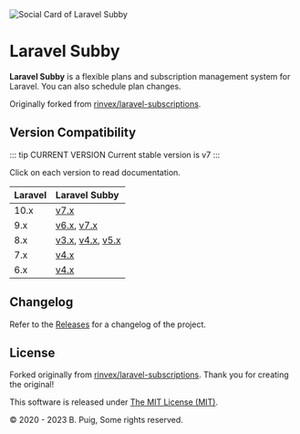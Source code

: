<img src="https://repository-images.githubusercontent.com/312531331/83fd5e80-9ec8-11eb-9b6a-210d761a536e" alt="Social Card of Laravel Subby">

# Laravel Subby

**Laravel Subby** is a flexible plans and subscription management system for Laravel. You can also schedule plan
changes.

Originally forked from [rinvex/laravel-subscriptions](https://github.com/rinvex/laravel-subscriptions).

## Version Compatibility

::: tip CURRENT VERSION Current stable version is v7
:::

Click on each version to read documentation.

| Laravel | Laravel Subby                                  |
|:--------|:-----------------------------------------------|
| 10.x    | [v7.x](/v7.x/)                                 |
| 9.x     | [v6.x](/v6.x/), [v7.x](/v7.x/)                 |
| 8.x     | [v3.x](/v3.x/), [v4.x](/v4.x/), [v5.x](/v5.x/) |
| 7.x     | [v4.x](/v4.x/)                                 |
| 6.x     | [v4.x](/v4.x/)                                 |

## Changelog

Refer to the [Releases](https://github.com/ljsharp/laravel-subby/releases) for a changelog of the project.

## License

Forked originally from [rinvex/laravel-subscriptions](https://github.com/rinvex/laravel-subscriptions). Thank you for
creating the original!

This software is released under [The MIT License (MIT)](LICENSE).

&copy; 2020 - 2023 B. Puig, Some rights reserved.



